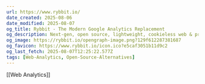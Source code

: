 ```yaml
---
url: https://www.rybbit.io/
date_created: 2025-08-06
date_modified: 2025-08-07
og_title: Rybbit - The Modern Google Analytics Replacement
og_description: Next-gen, open source, lightweight, cookieless web & product analytics for everyone.
og_image: https://rybbit.io/opengraph-image.png?129f612287381687
og_favicon: https://www.rybbit.io/icon.ico?e5caf3051b11d9c2
og_last_fetch: 2025-08-07T12:25:22.577Z
tags: [Web-Analytics, Open-Source-Alternatives]
---
```

[[Web Analytics]]
